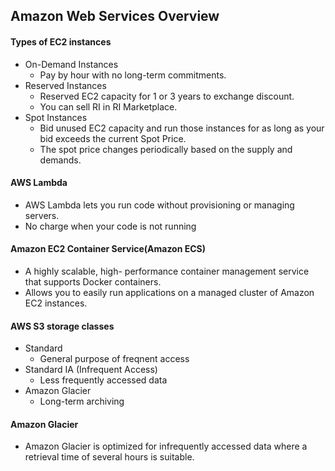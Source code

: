 Amazon Web Services Overview
-
#### Types of EC2 instances
* On-Demand Instances
  * Pay by hour with no long-term commitments.
* Reserved Instances
  * Reserved EC2 capacity for 1 or 3 years to exchange discount.
  * You can sell RI in RI Marketplace.
* Spot Instances
  * Bid unused EC2 capacity and run those instances for as long as your bid exceeds the current Spot Price.
  * The spot price changes periodically based on the supply and demands.
  
#### AWS Lambda
* AWS Lambda lets you run code without provisioning or managing servers.
* No charge when your code is not running

#### Amazon EC2 Container Service(Amazon ECS)
* A highly scalable, high- performance container management service that supports Docker containers.
* Allows you to easily run applications on a managed cluster of Amazon EC2 instances.

#### AWS S3 storage classes
* Standard
  * General purpose of freqnent access 
* Standard IA (Infrequent Access)
  * Less frequently accessed data 
* Amazon Glacier
  * Long-term archiving 

#### Amazon Glacier
* Amazon Glacier is optimized for infrequently accessed data where a retrieval time of several hours is suitable.
  


